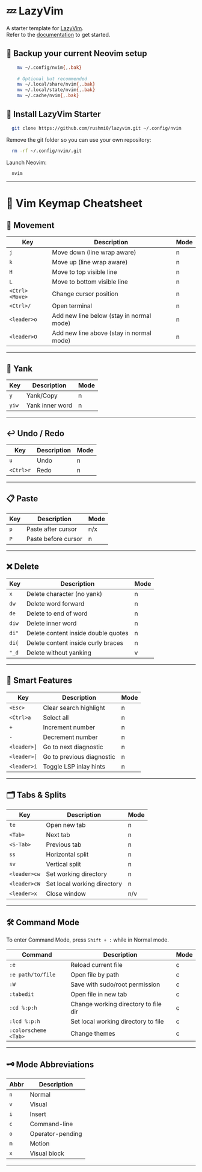 # 💤 LazyVim

A starter template for [LazyVim](https://github.com/LazyVim/LazyVim).  
Refer to the [documentation](https://lazyvim.github.io/installation) to get started.

## 🔐 Backup your current Neovim setup

```bash
    mv ~/.config/nvim{,.bak}
    
    # Optional but recommended
    mv ~/.local/share/nvim{,.bak}
    mv ~/.local/state/nvim{,.bak}
    mv ~/.cache/nvim{,.bak}
```

## 🚀 Install LazyVim Starter

```bash
  git clone https://github.com/rushmi0/lazyvim.git ~/.config/nvim
```

Remove the git folder so you can use your own repository:

```bash
  rm -rf ~/.config/nvim/.git
```

Launch Neovim:

```bash
  nvim
```

---

# 📝 Vim Keymap Cheatsheet

## 🚀 Movement

| Key            | Description                              | Mode |
|----------------|------------------------------------------|------|
| `j`            | Move down (line wrap aware)              | n    |
| `k`            | Move up (line wrap aware)                | n    |
| `H`            | Move to top visible line                 | n    |
| `L`            | Move to bottom visible line              | n    |
| `<Ctrl><Move>` | Change cursor position                   | n    |
| `<Ctrl>/`      | Open terminal                            | n    |
| `<leader>o`    | Add new line below (stay in normal mode) | n    |
| `<leader>O`    | Add new line above (stay in normal mode) | n    |

---

## 🔁 Yank

| Key   | Description     | Mode |
|-------|-----------------|------|
| `y`   | Yank/Copy       | n    |
| `yiw` | Yank inner word | n    |

---

## ↩️ Undo / Redo

| Key       | Description | Mode |
|-----------|-------------|------|
| `u`       | Undo        | n    |
| `<Ctrl>r` | Redo        | n    |

---

## 📋 Paste

| Key | Description         | Mode |
|-----|---------------------|------|
| `p` | Paste after cursor  | n/x  |
| `P` | Paste before cursor | n    |

---

## ❌ Delete

| Key   | Description                         | Mode |
|-------|-------------------------------------|------|
| `x`   | Delete character (no yank)          | n    |
| `dw`  | Delete word forward                 | n    |
| `de`  | Delete to end of word               | n    |
| `diw` | Delete inner word                   | n    |
| `di"` | Delete content inside double quotes | n    |
| `di{` | Delete content inside curly braces  | n    |
| `"_d` | Delete without yanking              | v    |

---

## 🧠 Smart Features

| Key         | Description               | Mode |
|-------------|---------------------------|------|
| `<Esc>`     | Clear search highlight    | n    |
| `<Ctrl>a`   | Select all                | n    |
| `+`         | Increment number          | n    |
| `-`         | Decrement number          | n    |
| `<leader>]` | Go to next diagnostic     | n    |
| `<leader>[` | Go to previous diagnostic | n    |
| `<leader>i` | Toggle LSP inlay hints    | n    |

---

## 🗂️ Tabs & Splits

| Key          | Description                 | Mode |
|--------------|-----------------------------|------|
| `te`         | Open new tab                | n    |
| `<Tab>`      | Next tab                    | n    |
| `<S-Tab>`    | Previous tab                | n    |
| `ss`         | Horizontal split            | n    |
| `sv`         | Vertical split              | n    |
| `<leader>cw` | Set working directory       | n    |
| `<leader>cW` | Set local working directory | n    |
| `<leader>x`  | Close window                | n/v  |

---

## 🛠️ Command Mode

To enter Command Mode, press `Shift + :` while in Normal mode.

| Command              | Description                          | Mode |
|----------------------|--------------------------------------|------|
| `:e`                 | Reload current file                  | c    |
| `:e path/to/file`    | Open file by path                    | c    |
| `:W`                 | Save with sudo/root permission       | c    |
| `:tabedit`           | Open file in new tab                 | c    |
| `:cd %:p:h`          | Change working directory to file dir | c    |
| `:lcd %:p:h`         | Set local working directory to file  | c    |
| `:colorscheme <Tab>` | Change themes                        | c    |

---

## 🗝️ Mode Abbreviations

| Abbr | Description      |
|------|------------------|
| `n`  | Normal           |
| `v`  | Visual           |
| `i`  | Insert           |
| `c`  | Command-line     |
| `o`  | Operator-pending |
| `m`  | Motion           |
| `x`  | Visual block     |

---
